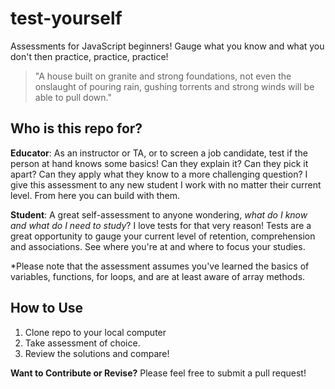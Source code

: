 # test-yourself
Assessments for JavaScript beginners! Gauge what you know and what you don't then practice, practice, practice! 

> "A house built on granite and strong foundations, not even the onslaught of pouring 
> rain, gushing torrents and strong winds will be able to pull down." 

## Who is this repo for? 
**Educator**: As an instructor or TA, or to screen a job candidate, test if the person at hand knows some basics! Can they explain it? Can they pick it apart? Can they apply what they know to a more challenging question? I give this assessment to any new student I work with no matter their current level. From here you can build with them.  

**Student**:  A great self-assessment to anyone wondering, _what do I know and what do I need to study_? I love tests for that very reason! Tests are a great opportunity to gauge your current level of retention, comprehension and associations. See where you're at and where to focus your studies.

*Please note that the assessment assumes you've learned the basics of variables, functions, for loops, and are at least aware of array methods.

## How to Use
1. Clone repo to your local computer
2. Take assessment of choice.
3. Review the solutions and compare!

**Want to Contribute or Revise?** Please feel free to submit a pull request!
